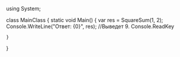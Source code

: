 using System;

class MainClass {
    static void Main() {
        var res = SquareSum(1, 2);
            Console.WriteLine("Ответ: {0}", res); //Выведет 9.
            Console.ReadKey
        
    }
}
